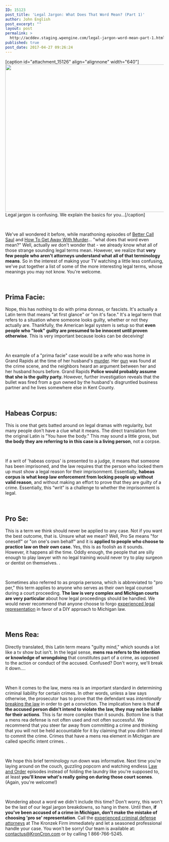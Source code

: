 ```yaml
---
ID: 15123
post_title: 'Legal Jargon: What Does That Word Mean? (Part 1)'
author: John English
post_excerpt: ""
layout: post
permalink: >
  http://acddev.staging.wpengine.com/legal-jargon-word-mean-part-1.html
published: true
post_date: 2017-04-27 09:26:24
---
```

[caption id="attachment_15126" align="alignnone" width="640"]<img class="size-large wp-image-15126" src="http://acddev.staging.wpengine.com/wp-content/uploads/2017/05/canstockphoto27367836-1024x750.jpg" alt="" width="640" height="469" /> Legal jargon is confusing. We explain the basics for you...[/caption]

&nbsp;

<span style="font-weight: 400;">We've all wondered it before, while marathoning episodes of </span><a href="http://www.imdb.com/title/tt3032476/" target="_blank" rel="noopener noreferrer"><span style="font-weight: 400;">Better Call Saul</span></a><span style="font-weight: 400;"> and </span><a href="http://www.imdb.com/title/tt3205802/" target="_blank" rel="noopener noreferrer"><span style="font-weight: 400;">How To Get Away With Murder</span></a><span style="font-weight: 400;">… "what does that word even mean?" Well, actually </span><i><span style="font-weight: 400;">we</span></i><span style="font-weight: 400;"> don't wonder that - we already know what all of those strange sounding legal terms mean. However, we realize that </span><b>very few people who aren't attorneys understand what all of that terminology means</b><span style="font-weight: 400;">. So in the interest of making your TV watching a little less confusing, we've put together a list of some of the more interesting legal terms, whose meanings you may not know. You're welcome.</span>

&nbsp;
<h2><b>Prima Facie:</b></h2>
<span style="font-weight: 400;">Nope, this has nothing to do with prima donnas, or fascists. It's actually a Latin term that means "at first glance" or "on it's face." It's a legal term that refers to a situation where someone looks guilty, whether or not they actually are. Thankfully, the American legal system is setup so that </span><b>even people who "look" guilty are presumed to be innocent until proven otherwise</b><span style="font-weight: 400;">. This is very important because looks can be deceiving!</span>

&nbsp;

<span style="font-weight: 400;">An example of a "prima facie" case would be a wife who was home in Grand Rapids at the time of her husband's </span><a href="http://acddev.staging.wpengine.com/homicide.html" target="_blank" rel="noopener noreferrer"><span style="font-weight: 400;">murder</span></a><span style="font-weight: 400;">. Her </span><a href="http://acddev.staging.wpengine.com/firearm-charges.html" target="_blank" rel="noopener noreferrer"><span style="font-weight: 400;">gun</span></a><span style="font-weight: 400;"> was found at the crime scene, and the neighbors heard an argument between her and her husband hours before. Grand Rapids </span><b>Police would probably assume that she is the guilty party. </b><span style="font-weight: 400;">However, further investigation reveals that the bullet was fired from a gun owned by the husband's disgruntled business partner and he lives somewhere else in Kent County.</span>

&nbsp;
<h2><b>Habeas Corpus:</b></h2>
<span style="font-weight: 400;">This is one that gets batted around on legal dramas with regularity, but many people don't have a clue what it means. The direct translation from the original Latin is "You have the body." This may sound a little gross, but </span><b>the body they are referring to in this case is a living person</b><span style="font-weight: 400;">, not a corpse. </span>

&nbsp;

<span style="font-weight: 400;">If a writ of 'habeas corpus' is presented to a judge, it means that someone has been imprisoned, and the law requires that the person who locked them up must show a legal reason for their imprisonment. Essentially, </span><b>habeas corpus is what keep law enforcement from locking people up without valid reason</b><span style="font-weight: 400;">, and without making an effort to prove that they are guilty of a crime. Essentially, this “writ” is a challenge to whether the imprisonment is legal. </span>

&nbsp;
<h2><b>Pro Se:</b></h2>
<span style="font-weight: 400;">This is a term we think should never be applied to any case. Not if you want the best outcome, that is. Unsure what we mean? Well, Pro Se means "for oneself" or "on one's own behalf" and it is </span><b>applied to people who choose to practice law on their own case. </b><span style="font-weight: 400;">Yes, this is as foolish as it sounds. However, it happens all the time. Oddly enough, the people that are silly enough to play lawyer with no legal training would never try to play surgeon or dentist on themselves. .</span>

&nbsp;

<span style="font-weight: 400;">Sometimes also referred to as propria persona, which is abbreviated to "pro per," this term applies to anyone who serves as their own legal counsel during a court proceeding. </span><b>The law is very complex and Michigan courts are very particular </b><span style="font-weight: 400;">about how legal proceedings should be handled. We would never recommend that anyone choose to forgo </span><a href="http://acddev.staging.wpengine.com/proven-results.html" target="_blank" rel="noopener noreferrer"><span style="font-weight: 400;">experienced legal representation</span></a><span style="font-weight: 400;"> in favor of a DIY approach to Michigan law. </span>

&nbsp;
<h2><b>Mens Rea:</b></h2>
<span style="font-weight: 400;">Directly translated, this Latin term means "guilty mind," which sounds a lot like a tv show but isn't. In the legal sense, </span><b>mens rea refers to </b><b>the intention or knowledge of wrongdoing</b><span style="font-weight: 400;"> that constitutes part of a crime, as opposed to the action or conduct of the accused. Confused? Don't worry, we'll break it down….</span>

&nbsp;

<span style="font-weight: 400;">W</span><span style="font-weight: 400;">hen it comes to the law, mens rea is an important standard in determining criminal liability for certain crimes. In other words, unless a law says otherwise, the prosecutor has to prove that the defendant was </span><i><span style="font-weight: 400;">intentionally</span></i> <a href="http://www.acddev.staging.wpengine.com/felony-information.html" target="_blank" rel="noopener noreferrer"><span style="font-weight: 400;">breaking the law</span></a><span style="font-weight: 400;"> in order to get a conviction. The implication here is that </span><b>if the accused person didn't intend to violate the law, they may not be liable for their actions</b><span style="font-weight: 400;">. This is far more complex than it sounds. Bottom line is that a mens rea defense is not often used and not often successful. We recommend that you steer far away from committing a crime and thinking that you will not be held accountable for it by claiming that you didn’t intend to commit the crime. Crimes that have a mens rea element in Michigan are called specific intent crimes. . </span>

&nbsp;

<span style="font-weight: 400;">We hope this brief terminology run down was informative. Next time you're laying around on the couch, guzzling popcorn and watching endless </span><a href="http://www.imdb.com/title/tt0098844/" target="_blank" rel="noopener noreferrer"><span style="font-weight: 400;">Law and Order</span></a><span style="font-weight: 400;"> episodes instead of folding the laundry like you're supposed to, at least </span><b>you'll know what's really going on during those court scenes</b><span style="font-weight: 400;">. (Again, you're welcome!) </span>

&nbsp;

<span style="font-weight: 400;">Wondering about a word we didn't include this time? Don't worry, this won't be the last of our legal jargon breakdowns, so hang in there. Until then, </span><b>if you've been accused of a crime in Michigan, don't make the mistake of choosing 'pro se' representation</b><span style="font-weight: 400;">. Call the </span><a href="http://acddev.staging.wpengine.com/trial-attorneys.html" target="_blank" rel="noopener noreferrer"><span style="font-weight: 400;">experienced criminal defense attorneys</span></a><span style="font-weight: 400;"> at The Kronzek Firm immediately and let a seasoned professional handle your case. You won't be sorry! Our team is available at: </span><a href="mailto:contactus@KronCron.com"><span style="font-weight: 400;">contactus@KronCron.com</span></a><span style="font-weight: 400;"> or by </span><span style="font-weight: 400;">calling 1 866-766-5245. </span>